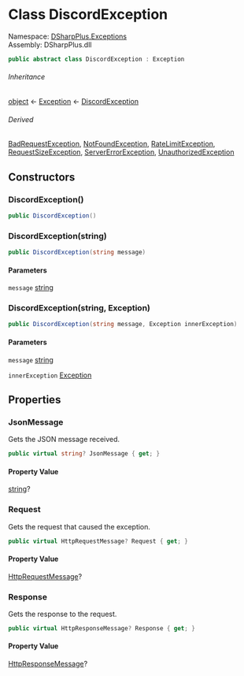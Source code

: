 # Class DiscordException

Namespace: [DSharpPlus.Exceptions](DSharpPlus.Exceptions.md)  
Assembly: DSharpPlus.dll

```csharp
public abstract class DiscordException : Exception
```

###### Inheritance

[object](https://learn.microsoft.com/dotnet/api/system.object) ← 
[Exception](https://learn.microsoft.com/dotnet/api/system.exception) ← 
[DiscordException](DSharpPlus.Exceptions.DiscordException.md)

###### Derived

[BadRequestException](DSharpPlus.Exceptions.BadRequestException.md), 
[NotFoundException](DSharpPlus.Exceptions.NotFoundException.md), 
[RateLimitException](DSharpPlus.Exceptions.RateLimitException.md), 
[RequestSizeException](DSharpPlus.Exceptions.RequestSizeException.md), 
[ServerErrorException](DSharpPlus.Exceptions.ServerErrorException.md), 
[UnauthorizedException](DSharpPlus.Exceptions.UnauthorizedException.md)

## Constructors

### <a id="DSharpPlus_Exceptions_DiscordException__ctor"></a>DiscordException\(\)

```csharp
public DiscordException()
```

### <a id="DSharpPlus_Exceptions_DiscordException__ctor_System_String_"></a>DiscordException\(string\)

```csharp
public DiscordException(string message)
```

#### Parameters

`message` [string](https://learn.microsoft.com/dotnet/api/system.string)

### <a id="DSharpPlus_Exceptions_DiscordException__ctor_System_String_System_Exception_"></a>DiscordException\(string, Exception\)

```csharp
public DiscordException(string message, Exception innerException)
```

#### Parameters

`message` [string](https://learn.microsoft.com/dotnet/api/system.string)

`innerException` [Exception](https://learn.microsoft.com/dotnet/api/system.exception)

## Properties

### <a id="DSharpPlus_Exceptions_DiscordException_JsonMessage"></a>JsonMessage

Gets the JSON message received.

```csharp
public virtual string? JsonMessage { get; }
```

#### Property Value

[string](https://learn.microsoft.com/dotnet/api/system.string)?

### <a id="DSharpPlus_Exceptions_DiscordException_Request"></a>Request

Gets the request that caused the exception.

```csharp
public virtual HttpRequestMessage? Request { get; }
```

#### Property Value

[HttpRequestMessage](https://learn.microsoft.com/dotnet/api/system.net.http.httprequestmessage)?

### <a id="DSharpPlus_Exceptions_DiscordException_Response"></a>Response

Gets the response to the request.

```csharp
public virtual HttpResponseMessage? Response { get; }
```

#### Property Value

[HttpResponseMessage](https://learn.microsoft.com/dotnet/api/system.net.http.httpresponsemessage)?

